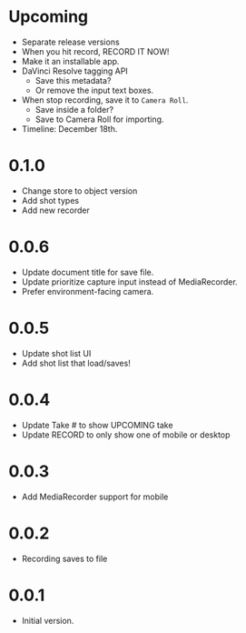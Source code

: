 # Upcoming

- Separate release versions
- When you hit record, RECORD IT NOW!
- Make it an installable app.
- DaVinci Resolve tagging API
  - Save this metadata?
  - Or remove the input text boxes.
- When stop recording, save it to `Camera Roll`.
  - Save inside a folder?
  - Save to Camera Roll for importing.
- Timeline: December 18th.

# 0.1.0

- Change store to object version
- Add shot types
- Add new recorder

# 0.0.6

- Update document title for save file.
- Update prioritize capture input instead of MediaRecorder.
- Prefer environment-facing camera.

# 0.0.5

- Update shot list UI
- Add shot list that load/saves!

# 0.0.4

- Update Take # to show UPCOMING take
- Update RECORD to only show one of mobile or desktop

# 0.0.3

- Add MediaRecorder support for mobile

# 0.0.2

- Recording saves to file

# 0.0.1

- Initial version.
